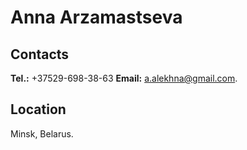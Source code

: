 # Anna Arzamastseva

## Contacts
**Tel.:** +37529-698-38-63
**Email:** a.alekhna@gmail.com.

## Location
Minsk, Belarus.
